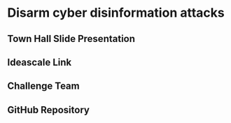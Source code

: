 # Disarm cyber disinformation attacks

## Town Hall Slide Presentation


## Ideascale Link


## Challenge Team


## GitHub Repository


